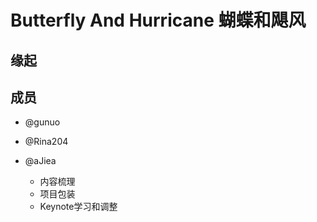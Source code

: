 # Butterfly And Hurricane 蝴蝶和飓风

## 缘起

## 成员
- @gunuo


- @Rina204



- @aJiea
    - 内容梳理
    - 项目包装
    - Keynote学习和调整
